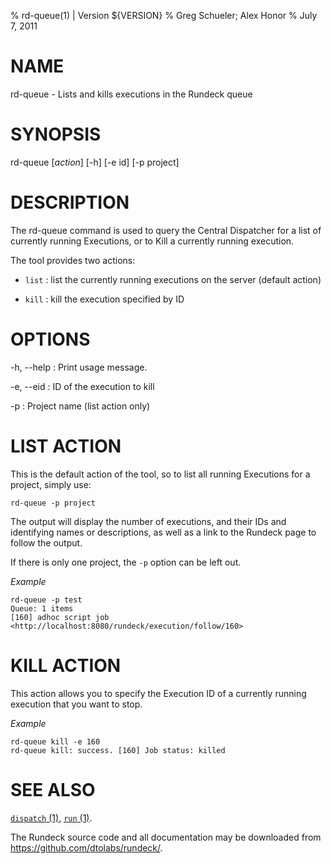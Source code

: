 % rd-queue(1) | Version ${VERSION}
% Greg Schueler; Alex Honor
% July 7, 2011

# NAME

rd-queue - Lists and kills executions in the Rundeck queue

# SYNOPSIS

rd-queue [*action*] [-h] [-e id] [-p project]

# DESCRIPTION

The rd-queue command is used to query the Central Dispatcher for a list of currently running Executions, or to Kill a currently running execution.

The tool provides two actions:

* `list`
: list the currently running executions on the server (default action)

* `kill`
: kill the execution specified by ID

# OPTIONS

-h, \--help
:    Print usage message.

-e, \--eid
:    ID of the execution to kill

-p
:    Project name (list action only)


# LIST ACTION #

This is the default action of the tool, so to list all running Executions for a project, simply use:

    rd-queue -p project

The output will display the number of executions, and their IDs and identifying names or descriptions, as well as a link to the Rundeck page to follow the output.

If there is only one project, the `-p` option can be left out.

*Example*

    rd-queue -p test
    Queue: 1 items
    [160] adhoc script job <http://localhost:8080/rundeck/execution/follow/160>

# KILL ACTION #

This action allows you to specify the Execution ID of a currently running execution that you want to stop.

*Example*

    rd-queue kill -e 160
    rd-queue kill: success. [160] Job status: killed
  
# SEE ALSO

[`dispatch` (1)](dispatch.html), [`run` (1)](run.html).

The Rundeck source code and all documentation may be downloaded from
<https://github.com/dtolabs/rundeck/>.
